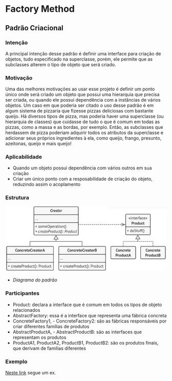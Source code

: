 #
# Factory Method
## Padrão Criacional

### Intenção
A principal intenção desse padrão é definir uma interface para criação de objetos, tudo especificado na superclasse, porém, ele permite que as subclasses alterem o tipo de objeto que será criado.

### Motivação
Uma das melhores motivações ao usar esse projeto é definir um ponto único onde será criado um objeto que possui uma hierarquia que precisa ser criada, ou quando ele possui dependência com a instâncias de vários objetos.
Um caso em que poderia ser citado o uso desse padrão é em algum sistema de pizzaria que fizesse pizzas deliciosas com bastante queijo. Há diversos tipos de pizza, mas poderia haver uma superclasse (ou hierarquia de classes) que cuidasse de tudo o que é comum em todas as pizzas, como a massa e as bordas, por exemplo. Então, as subclasses que herdassem de pizza poderiam adquirir todos os atributos da superclasse e adicionar seus próprios ingredientes à ela, como queijo, frango, presunto, azeitonas, queijo e mais queijo!

### Aplicabilidade
- Quando um objeto possui dependência com vários outros em sua criação
- Criar um único ponto com a resposabilidade de criação do objeto, reduzindo assim o acoplamento

### Estrutura
![Diagrama do padrão](./diagrama-padrao.jpg)
- *Diagrama do padrão*

### Participantes
- Product: declara a interface que é comum em todos os tipos de objeto relacionados
- AbstractFactory: essa é a interface que representa uma fábrica concreta
- ConcreteFactory1, - ConcreteFactory2: são as fábricas responsáveis por criar diferentes famílias de produtos
- AbstractProductA, - AbstractProductB: são as interfaces que representam os produtos
- ProductA1, ProductA2, ProductB1, ProductB2: são os produtos finais, que derivam de famílias diferentes

### Exemplo
[Neste link](./exemplo) segue um ex.
